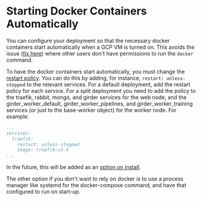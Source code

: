 # Starting Docker Containers Automatically

You can configure your deployment so that the necessary docker containers start automatically when a GCP VM is turned on. This avoids the issue ([fix here](https://docs.docker.com/engine/install/linux-postinstall/#manage-docker-as-a-non-root-user)) where other users don't have permissions to run the `docker` command.

To have the docker containers start automatically, you must change the [restart policy](https://docs.docker.com/compose/compose-file/compose-file-v3/#restart). You can do this by adding, for instance, `restart: unless-stopped` to the relevant services. For a default deployment, add the restart policy for each service. For a split deployment you need to add the policy to the traefik, rabbit, mongo, and girder services for the web node, and the girder_worker_default, girder_worker_pipelines, and girder_worker_training services (or just to the base-worker object) for the worker node. For example:

```yml
...
services:
  traefik:
    restart: unless-stopped
    image: traefik:v2.4
...
```

In the future, this will be added as an [option on install](https://github.com/us-amlr/viame-web-noaa-gcp/issues/2).

The other option if you don't want to rely on docker is to use a process manager like systemd for the docker-compose command, and have that configured to run on start-up.
